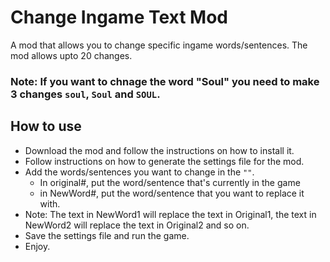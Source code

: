 # Change Ingame Text Mod
A mod that allows you to change specific ingame words/sentences. The mod allows upto 20 changes.

### Note: If you want to chnage the word "Soul" you need to make 3 changes `soul`, `Soul` and `SOUL`.

## How to use
- Download the mod and follow the instructions on how to install it.
- Follow instructions on how to generate the settings file for the mod.
- Add the words/sentences you want to change in the `""`. 
  - In original#, put the word/sentence that's currently in the game
  - in NewWord#, put the word/sentence that you want to replace it with.
- Note: The text in NewWord1 will replace the text in Original1, the text in NewWord2 will replace the text in Original2 and so on.
- Save the settings file and run the game.
- Enjoy.
